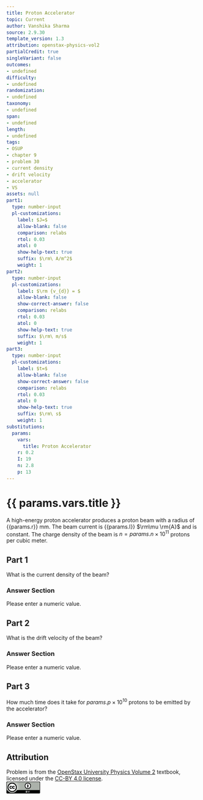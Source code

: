 ```yaml
---
title: Proton Accelerator
topic: Current
author: Vanshika Sharma
source: 2.9.30
template_version: 1.3
attribution: openstax-physics-vol2
partialCredit: true
singleVariant: false
outcomes:
- undefined
difficulty:
- undefined
randomization:
- undefined
taxonomy:
- undefined
span:
- undefined
length:
- undefined
tags:
- OSUP
- chapter 9
- problem 30
- current density
- drift velocity
- accelerator
- VS
assets: null
part1:
  type: number-input
  pl-customizations:
    label: $J=$
    allow-blank: false
    comparison: relabs
    rtol: 0.03
    atol: 0
    show-help-text: true
    suffix: $\rm\ A/m^2$
    weight: 1
part2:
  type: number-input
  pl-customizations:
    label: $\rm {v_{d}} = $
    allow-blank: false
    show-correct-answer: false
    comparison: relabs
    rtol: 0.03
    atol: 0
    show-help-text: true
    suffix: $\rm\ m/s$
    weight: 1
part3:
  type: number-input
  pl-customizations:
    label: $t=$
    allow-blank: false
    show-correct-answer: false
    comparison: relabs
    rtol: 0.03
    atol: 0
    show-help-text: true
    suffix: $\rm\ s$
    weight: 1
substitutions:
  params:
    vars:
      title: Proton Accelerator
    r: 0.2
    I: 19
    n: 2.8
    p: 13
---
```

# {{ params.vars.title }}
A high-energy proton accelerator produces a proton beam with a radius of {{params.r}} $\textrm{mm}$.
The beam current is {{params.I}} $\rm\mu \rm{A}$ and is constant.
The charge density of the beam is $n = {{params.n}} \times 10^{11}$ protons per cubic meter.

## Part 1

What is the current density of the beam?

### Answer Section

Please enter a numeric value.

## Part 2

What is the drift velocity of the beam?

### Answer Section

Please enter a numeric value.

## Part 3

How much time does it take for ${{params.p}} \times 10^{10}$ protons to be emitted by the accelerator?

### Answer Section

Please enter a numeric value.

## Attribution

Problem is from the [OpenStax University Physics Volume 2](https://openstax.org/details/books/university-physics-volume-2) textbook, licensed under the [CC-BY 4.0 license](https://creativecommons.org/licenses/by/4.0/).<br>![Image representing the Creative Commons 4.0 BY license.](https://raw.githubusercontent.com/firasm/bits/master/by.png)